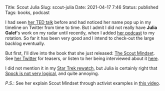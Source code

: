 Title: Scout Julia
Slug: scout-julia
Date: 2021-04-17 7:46
Status: published
Tags: books, podcast

I had seen [her TED talk](https://www.ted.com/talks/julia_galef_why_you_think_you_re_right_even_if_you_re_wrong)
before and had noticed her name pop up in my timeline on Twitter from time to time. But I admit I did not
really have **Julia Galef**'s work on my radar until recently, when I added [her podcast](http://rationallyspeakingpodcast.org/)
to my rotation. So far it has been very good and I intend to check-out the large backlog eventually.

But first, I'll dive into the book that she just released:
[The Scout Mindset](https://www.penguinrandomhouse.com/books/555240/the-scout-mindset-by-julia-galef/).
See [her Twitter](https://twitter.com/juliagalef) for teasers, or listen to her being interviewed
about it [here](https://clearerthinkingpodcast.com/?ep=036).

I did not mention it in my [Star Trek rewatch]({filename}star-trek-the-movies.md), but Julia is certainly right that
[Spock is not very logical](https://www.wired.com/2021/04/geeks-guide-spock-logic/), and quite annoying.

_P.S._: See her explain Scout Mindset through activist examples in [this video](https://www.youtube.com/watch?v=EzkWqpsPqho).
